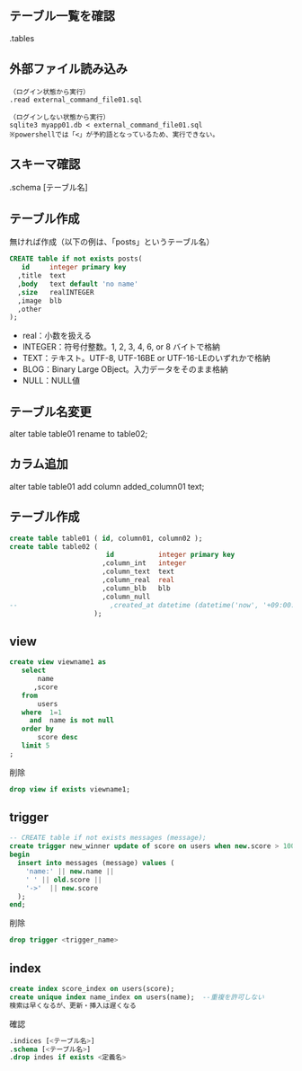 ## テーブル一覧を確認
.tables

## 外部ファイル読み込み
```
（ログイン状態から実行）
.read external_command_file01.sql

（ログインしない状態から実行）
sqlite3 myapp01.db < external_command_file01.sql
※powershellでは「<」が予約語となっているため、実行できない。
```

## スキーマ確認
.schema [テーブル名]

## テーブル作成
無ければ作成（以下の例は、「posts」というテーブル名）
```sql
CREATE table if not exists posts(
   id     integer primary key
  ,title  text
  ,body   text default 'no name'
  ,size   realINTEGER    
  ,image  blb  
  ,other  
);
```
 * real：小数を扱える
 * INTEGER：符号付整数。1, 2, 3, 4, 6, or 8 バイトで格納
 * TEXT：テキスト。UTF-8, UTF-16BE or UTF-16-LEのいずれかで格納
 * BLOG：Binary Large OBject。入力データをそのまま格納
 * NULL：NULL値


## テーブル名変更
alter table table01 rename to table02;

## カラム追加
alter table table01 add column added_column01 text;

## テーブル作成
```sql
create table table01 ( id, column01, column02 );
create table table02 ( 
                        id           integer primary key
                       ,column_int   integer
                       ,column_text  text 
                       ,column_real  real 
                       ,column_blb   blb 
                       ,column_null 
--                       ,created_at datetime (datetime('now', '+09:00:00')) --日付型は無いが、こう書ける？
                     );
```

## view
```sql
create view viewname1 as 
   select
       name
      ,score
   from
       users
   where  1=1
     and  name is not null
   order by
       score desc
   limit 5
;
```
削除
```sql
drop view if exists viewname1;
```

## trigger
```sql
-- CREATE table if not exists messages (message);
create trigger new_winner update of score on users when new.score > 100
begin
  insert into messages (message) values (
    'name:' || new.name ||
    ' ' || old.score ||
    '->'  || new.score
  );
end;
```
削除
```sql
drop trigger <trigger_name>
```

## index
```sql
create index score_index on users(score);
create unique index name_index on users(name);  --重複を許可しない
検索は早くなるが、更新・挿入は遅くなる
```
確認
```sql
.indices [<テーブル名>]
.schema [<テーブル名>]
.drop indes if exists <定義名>
```
